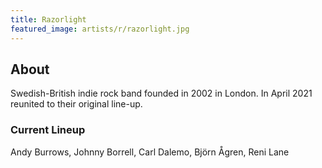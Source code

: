 ```yaml
---
title: Razorlight
featured_image: artists/r/razorlight.jpg
---
```

## About

Swedish-British indie rock band founded in 2002 in London. In April 2021 reunited to their original line-up. 

### Current Lineup

Andy Burrows, Johnny Borrell, Carl Dalemo, Björn Ågren, Reni Lane

